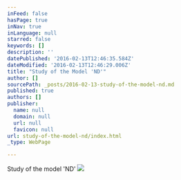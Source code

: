 ```yaml
---
inFeed: false
hasPage: true
inNav: true
inLanguage: null
starred: false
keywords: []
description: ''
datePublished: '2016-02-13T12:46:35.584Z'
dateModified: '2016-02-13T12:46:29.006Z'
title: "Study of the Model 'ND'"
author: []
sourcePath: _posts/2016-02-13-study-of-the-model-nd.md
published: true
authors: []
publisher:
  name: null
  domain: null
  url: null
  favicon: null
url: study-of-the-model-nd/index.html
_type: WebPage

---
```

Study of the model 'ND'
![](https://s3-us-west-2.amazonaws.com/the-grid-img/p/0fc08c1bfa4a52671f6e3b945467a0c7d559863c.jpg)